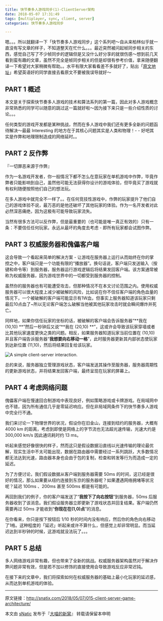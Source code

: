 ```yaml
---
title: 快节奏多人游戏同步(1)-ClientServer架构
date: 2018-05-07 17:31:49
tags: [multiplayer, sync, client, server]
categories: 快节奏多人游戏同步

---
```


嗯。。。所以就翻译一下「快节奏多人游戏同步」这个系列吧～自从来柏林似乎就一直没有写文章的样子，不知道整天在忙什么。。。最近突然被问起帧同步相关的东西，感觉自己写了不少帧同步的逻辑但是又没什么好分享的就很伤感～想到前几天看到蛮有趣的文章，虽然不完全是帧同步相关的但是却很有参考价值，拿来随便翻译一下希望对大家稍微有帮助。。水平有限大家看看差不多就好了，贴出「[原文地址](http://www.gabrielgambetta.com/client-server-game-architecture.html)」希望英语好的同学直接去看原文不要被我误导就好～

<!--more-->

## PART 1 概述

本文是关于探索快节奏多人游戏的技术和算法系列的第一篇，因此对多人游戏概念非常熟悉的同学可以随意的跳过这一篇就好啦～因为接下来只是一些介绍性质的讨论。。。

任何类型的游戏开发都是某种挑战，然而在多人游戏中我们还有更多全新的问题函待解决～最最 Interesting 的地方在于其核心问题其实是人类和物理！- - 好吧其实是作弊和地理限制造成的网络延时。。

## PART 2 反作弊

『一切罪恶来源于作弊』

作为一名游戏开发者，你一般情况下都不怎么在意玩家在单机游戏中作弊，毕竟作弊者只能影响到自己，虽然他可能无法获得你设计的游戏体验，但毕竟买了游戏就有权利随便按照他们自己的想法玩。

在多人游戏中就完全不一样了。。在任何竞技性游戏中，作弊的玩家提升了他们自己的游戏体验不说，最万恶的是他还破坏了其他玩家的体验。作为一名开发者对此必然深恶痛绝，因为这极有可能导致玩家流失。

当然有很多方法可以反作弊，但是最重要的（也可能是唯一真正有效的）只有一条：不要信任任何玩家。永远从最坏的角度去考虑 - 即所有玩家都会试图作弊。

## PART 3 权威服务器和傀儡客户端

这会导致一个看起来简单的解决方案 - 让游戏在服务器上运行从而始终在你的掌控之中，客户端只是一个功能有限的“播放器”。换句话说，客户端只发送输入（按键和命令等）到服务器，服务器运行游戏逻辑后将结果发回客户端。该方案通常被称为权威服务器，因为游戏世界中的一切都受到服务器的控制。

虽然你的服务器也有可能遭受攻击，但那种情况不在本文讨论范围之内。使用权威服务器可以很大程度上减少被破解的风险，比如说在你不信任客户端的角色血量的情况下，一个被破解的客户端可能显示有1W血，但事实上服务器知道该玩家只剩最后10点血了~所以无论客户端怎么破解当他被其他玩家攻击时就会瞬间爆炸并死亡。

同样地，如果你信任玩家的坐标的话，被破解的客户端会告诉服务器“**我在 (10,10) **”然后一秒钟后又说“**我在 (20,10) **”，这或许会导致该玩家穿墙或者比其他玩家速度更快之类的问题。相反，如果服务器知道玩家当前位置在 (10,10) 并且客户端告诉服务器“**我想要向右移动一格**”，此时服务器更新其内部状态使玩家到达新位置 (11,10)，然后将结果回复给该玩家。

![A simple client-server interaction.](http://www.gabrielgambetta.com/img/fpm1-01.png)

总的来说，服务器独立管理游戏状态，客户端发送其操作至服务器，服务器周期性的更新游戏状态，并将结果发回客户端，最终呈现在玩家的屏幕上。

## PART 4 考虑网络问题

傀儡客户端在慢速回合制游戏中表现良好，例如策略游戏或卡牌游戏。在局域网中也不错，因为所有通信几乎是零延迟响应。但在非局域网条件下的快节奏多人游戏中完全行不通。

我们来讨论一下物理世界的状况，假设你在旧金山，连接到纽约的服务器，大概有 4000 km 的距离，考虑到即使是网络上的字节流也无法超光速传输，光速大约是 300,000 km/s 因此通讯耗时约 13 ms。

听起来感觉好像很快的样子，然而这只是假设数据沿直线以光速传输的理论最优解，现实生活中不太可能出现，数据在路由器中需要经过一系列跳跃，大多数情况都无法达到光速，路由器本身也会由于包的复制，检查和转发等行为而造成一定的延迟。

为了方便讨论，我们假设数据从客户端到服务器需要 50ms 的时间，这已经是很好的情况，那么如果要从纽约连接到东京的服务器呢？如果遭遇网络拥堵等状况呢？延迟 100ms 、200ms 甚至 500ms 都是有可能的。

再回到我们的例子，你的客户端发送了“**我按下了向右按钮**”到服务器，50ms 后服务器收到了该消息。我们假设服务器立即更新了游戏状态并回复结果。客户端仍然需要再过 50ms 才能收到“**你现在在(1,0)点**”的消息。

在你看来，你只是按下按钮后 1/10 秒的时间内没有响应，然后你的角色向右移动了1格。这种程度的「延迟」听起来或许不算什么，但感觉上却非常明显。而当延迟达到半秒钟的时候，这游戏就没法玩了。。。

## PART 5 总结

多人网络游戏非常有趣，但也带来了全新的挑战。权威服务器架构虽然对于解决作弊问题非常有效，但是若不加以修饰的直接使用会导致游戏反应非常迟钝。

在接下来的文章中，我们将探索如何在权威服务器的基础上最小化玩家的延迟感，从而达到单机游戏的体验。

------

原文链接：http://snatix.com/2018/05/07/015-client-server-game-architecture/

本文由 [sNatic](https://github.com/sNaticY) 发布于『[大喵的新窝](http://snatix.com)』 转载请保留本申明

